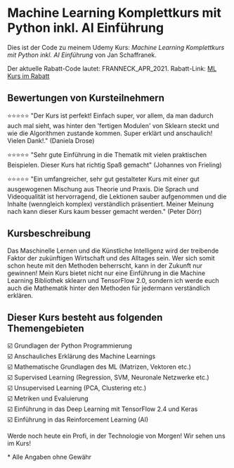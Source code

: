 # Machine Learning Komplettkurs mit Python inkl. AI Einführung

Dies ist der Code zu meinem Udemy Kurs:
*Machine Learning Komplettkurs mit Python inkl. AI Einführung* von Jan Schaffranek.

Der aktuelle Rabatt-Code lautet: FRANNECK_APR_2021.
Rabatt-Link: [ML Kurs im Rabatt](https://www.udemy.com/course/machine-learning-grundlagen-mit-python-inkl-ai-einfuhrung/?couponCode=FRANNECK_APR_2021)

## Bewertungen von Kursteilnehmern

⭐⭐⭐⭐⭐ "Der Kurs ist perfekt! Einfach super, vor allem, da man dadurch auch mal sieht, was hinter den 'fertigen Modulen' von Sklearn steckt und wie die Algorithmen zustande kommen. Super erklärt und anschaulich! Vielen Dank!." (Daniela Drose)

⭐⭐⭐⭐⭐ "Sehr gute Einführung in die Thematik mit vielen praktischen Beispielen. Dieser Kurs hat richtig Spaß gemacht" (Johannes von Frieling)

⭐⭐⭐⭐⭐ "Ein umfangreicher, sehr gut gestalteter Kurs mit einer gut ausgewogenen Mischung aus Theorie und Praxis. Die Sprach und Videoqualität ist hervorragend, die Lektionen sauber aufgenommen und die Inhalte (wenngleich komplex) verständlich präsentiert. Meiner Meinung nach kann dieser Kurs kaum besser gemacht werden."  (Peter Dörr)

## Kursbeschreibung

Das Maschinelle Lernen und die Künstliche Intelligenz wird der treibende Faktor der zukünftigen Wirtschaft und des Alltages sein.
Wer sich somit schon heute mit den Methoden beherrscht, kann in der Zukunft nur gewinnen!
Mein Kurs bietet nicht nur eine Einführung in die Machine Learning Bibliothek sklearn und TensorFlow 2.0, sondern ich werde euch auch die Mathematik hinter den Methoden für jedermann verständlich erklären.

## Dieser Kurs besteht aus folgenden Themengebieten

☑️ Grundlagen der Python Programmierung  
☑️ Anschauliches Erklärung des Machine Learnings  
☑️ Mathematische Grundlagen des ML (Matrizen, Vektoren etc.)  
☑️ Supervised Learning (Regression, SVM, Neuronale Netzwerke etc.)  
☑️ Unsupervised Learning (PCA, Clustering etc.)  
☑️ Metriken und Evaluierung  
☑️ Einführung in das Deep Learning mit TensorFlow 2.4 und Keras  
☑️ Einführung in das Reinforcement Learning (AI)  

Werde noch heute ein Profi, in der Technologie von Morgen!
Wir sehen uns im Kurs!


\* Alle Angaben ohne Gewähr
